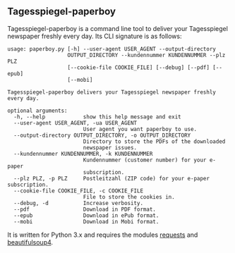 ## Tagesspiegel-paperboy

Tagesspiegel-paperboy is a command line tool to deliver your Tagesspiegel
newspaper freshly every day. Its CLI signature is as follows:

    usage: paperboy.py [-h] --user-agent USER_AGENT --output-directory
                       OUTPUT_DIRECTORY --kundennummer KUNDENNUMMER --plz PLZ
                       [--cookie-file COOKIE_FILE] [--debug] [--pdf] [--epub]
                       [--mobi]
    
    Tagesspiegel-paperboy delivers your Tagesspiegel newspaper freshly every day.
    
    optional arguments:
      -h, --help            show this help message and exit
      --user-agent USER_AGENT, -ua USER_AGENT
                            User agent you want paperboy to use.
      --output-directory OUTPUT_DIRECTORY, -o OUTPUT_DIRECTORY
                            Directory to store the PDFs of the downloaded
                            newspaper issues.
      --kundennummer KUNDENNUMMER, -k KUNDENNUMMER
                            Kundennummer (customer number) for your e-paper
                            subscription.
      --plz PLZ, -p PLZ     Postleitzahl (ZIP code) for your e-paper subscription.
      --cookie-file COOKIE_FILE, -c COOKIE_FILE
                            File to store the cookies in.
      --debug, -d           Increase verbosity.
      --pdf                 Download in PDF format.
      --epub                Download in ePub format.
      --mobi                Download in Mobi format.

It is written for Python 3.x and requires the modules
[requests](https://pypi.python.org/pypi/requests/) and
[beautifulsoup4](https://pypi.python.org/pypi/beautifulsoup4/).

